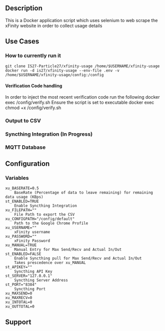 ## Description
This is a Docker application script which uses selenium to web scrape the xFinity website in order to collect usage details

## Use Cases
### How to currently run it
    git clone IS27-Particle27/xfinity-usage /home/$USERNAME/xfinity-usage
    docker run -d is27/xfinity-usage --env-file .env -v /home/$USERNAME/xfinity-usage/config:/config
#### Verification Code handling
In order to inject the most recent verification code run the following
    docker exec <containernameorid> /config/verify.sh
Ensure the script is set to executable
    docker exec <containernameorid> chmod +x /config/verify.sh
### Output to CSV
### Syncthing Integration (In Progress)
### MQTT Database

## Configuration
### Variables
    xu_BASERATE=0.5
        BaseRate (Percentage of data to leave remaining) for remaining data usage (KBps)
    st_ENABLED=TRUE
        Enable Syncthing Integration
    xu_FILEPATH=""
        File Path to export the CSV
    xu_CONFIGPATH="/config/default"
        Path to the Google Chrome Profile
    xu_USERNAME=""
        xFinity username
    xu_PASSWORD=""
        xFinity Password
    xu_MANUAL=TRUE
        Manual Entry for Max Send/Recv and Actual In/Out
    st_ENABLED=FALSE
        Enable Syncthing pull for Max Send/Recv and Actual In/Out
        Takes prescedence over xu_MANUAL
    st_APIKEY=""
        Syncthing API Key
    st_SERVER="127.0.0.1"
        Syncthing Server Address
    st_PORT="8384"
        Syncthing Port
    xu_MAXSEND=0
    xu_MAXRECV=0
    xu_INTOTAL=0
    xu_OUTTOTAL=0

## Support

